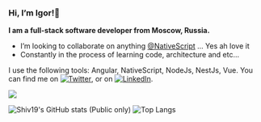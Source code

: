 <h3>Hi, I’m Igor!🤘</h3>

**I am a full-stack software developer from Moscow, Russia.**

<ul>
  <li>I’m looking to collaborate on anything <a href="https://github.com/NativeScript">@NativeScript</a> ... Yes ah love it</li>
  <li>Constantly in the process of learning code, architecture and etc...</li>
</ul>

I use the following tools: Angular, NativeScript, NodeJs, NestJs, Vue. You can find me on [![Twitter][1.1]][1],  or on [![LinkedIn][1.2]][2].

<!-- profile views counter -->
<img src="https://komarev.com/ghpvc/?username=Bezlepkin&label=PROFILE+VIEWS&style=flat&color=f7428e">

![Shiv19's GitHub stats (Public only)](https://github-readme-stats.vercel.app/api?username=bezlepkin&show_icons=true&theme=radical&rank_icon=github)
![Top Langs](https://github-readme-stats.vercel.app/api/top-langs/?username=bezlepkin&layout=compact&theme=radical)


<!-- icons without padding -->
[1.1]: https://i.imgur.com/yuWnkMx.png
[1.2]: https://i.imgur.com/nsGBWPV.png

<!-- links to your social media accounts -->
[1]: https://twitter.com/Bezlepkin
[2]: https://www.linkedin.com/in/igor-bezlepkin
